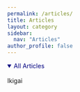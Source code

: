 ```yaml
---
permalink: /articles/
title: Articles
layout: category
sidebar:
  nav: "Articles"
author_profile: false
---
```


<details open>
<summary style="color:navy;">All Articles</summary>
<br>
  <a src="/articles/ikigai">Ikigai</a>
</details>
